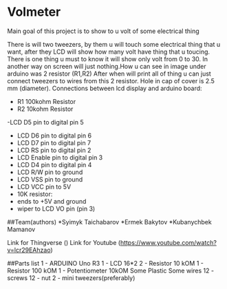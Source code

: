 # Volmeter
Main goal of this project is to show to u volt of some electrical thing

There is will two tweezers, by them u will touch some electrical thing that u want, after they LCD will show how many volt have thing that u toucing. There is one thing u must to know it will show only volt from 0 to 30. In another way on screen will just nothing.How u can see in image under arduino was 2 resistor (R1,R2) After when will print all of thing u can just connect tweezers to wires from this 2 resistor. Hole in cap of cover is 2.5 mm (diameter). 
Connections between lcd display and arduino board:
* R1 100kohm Resistor
* R2 10kohm Resistor

-LCD D5 pin to digital pin 5
- LCD D6 pin to digital pin 6
- LCD D7 pin to digital pin 7
- LCD RS pin to digital pin 2
- LCD Enable pin to digital pin 3
- LCD D4 pin to digital pin 4
- LCD R/W pin to ground
- LCD VSS pin to ground
- LCD VCC pin to 5V
- 10K resistor:
- ends to +5V and ground
- wiper to LCD VO pin (pin 3)

##Team(authors)
*Syimyk Taichabarov
*Ermek Bakytov
*Kubanychbek Mamanov

Link for Thingverse ()
Link for Youtube (https://www.youtube.com/watch?v=lcr29EAhzao)

##Parts list
1 - ARDUINO Uno R3
1 - LCD 16*2
2 - Resistor 10 kOM
1 - Resistor 100 kOM
1 - Potentiometer 10kOM
Some Plastic
Some wires
12 - screws
12 - nut 
2 - mini tweezers(preferably)
